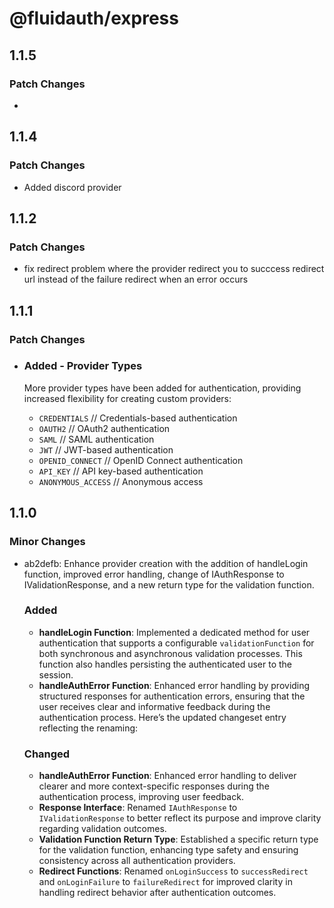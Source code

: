 # @fluidauth/express

## 1.1.5

### Patch Changes

- 

## 1.1.4

### Patch Changes

- Added discord provider

## 1.1.2

### Patch Changes

- fix redirect problem where the provider redirect you to succcess redirect url instead of the failure redirect when an error occurs

## 1.1.1

### Patch Changes

- ### Added - Provider Types

  More provider types have been added for authentication, providing increased flexibility for creating custom providers:

  - `CREDENTIALS` // Credentials-based authentication
  - `OAUTH2` // OAuth2 authentication
  - `SAML` // SAML authentication
  - `JWT` // JWT-based authentication
  - `OPENID_CONNECT` // OpenID Connect authentication
  - `API_KEY` // API key-based authentication
  - `ANONYMOUS_ACCESS` // Anonymous access

## 1.1.0

### Minor Changes

- ab2defb: Enhance provider creation with the addition of handleLogin function, improved error handling, change of IAuthResponse to IValidationResponse, and a new return type for the validation function.

  ### Added

  - **handleLogin Function**: Implemented a dedicated method for user authentication that supports a configurable `validationFunction` for both synchronous and asynchronous validation processes. This function also handles persisting the authenticated user to the session.
  - **handleAuthError Function**: Enhanced error handling by providing structured responses for authentication errors, ensuring that the user receives clear and informative feedback during the authentication process.
    Here’s the updated changeset entry reflecting the renaming:

  ### Changed

  - **handleAuthError Function**: Enhanced error handling to deliver clearer and more context-specific responses during the authentication process, improving user feedback.
  - **Response Interface**: Renamed `IAuthResponse` to `IValidationResponse` to better reflect its purpose and improve clarity regarding validation outcomes.
  - **Validation Function Return Type**: Established a specific return type for the validation function, enhancing type safety and ensuring consistency across all authentication providers.
  - **Redirect Functions**: Renamed `onLoginSuccess` to `successRedirect` and `onLoginFailure` to `failureRedirect` for improved clarity in handling redirect behavior after authentication outcomes.
